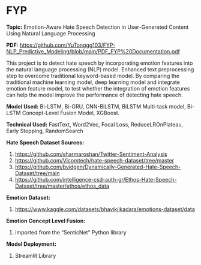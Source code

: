 # FYP


**Topic:** Emotion-Aware Hate Speech Detection in User-Generated Content Using Natural Language Processing

**PDF:** https://github.com/YuTonggg103/FYP-NLP_Predictive_Modeling/blob/main/PDF_FYP%20Documentation.pdf

This project is to detect hate speech by incorporating emotion features into the natural language processing (NLP) model. Enhanced text preprocessing step to overcome traditional keyword-based model. By comparing the traditional machine learning model, deep learning model and integrate emotion feature model, to test whether the integration of emotion features can help the model improve the performance of detecting hate speech. 

**Model Used:** Bi-LSTM, Bi-GRU, CNN-BiLSTM, BiLSTM Multi-task model, Bi-LSTM Concept-Level Fusion Model, XGBoost.

**Technical Used:** FastText, Word2Vec, Focal Loss, ReduceLROnPlateau, Early Stopping, RandomSearch

**Hate Speech Dataset Sources:**
1. https://github.com/sharmaroshan/Twitter-Sentiment-Analysis
2. https://github.com/Vicomtech/hate-speech-dataset/tree/master
3. https://github.com/bvidgen/Dynamically-Generated-Hate-Speech-Dataset/tree/main
4. https://github.com/intelligence-csd-auth-gr/Ethos-Hate-Speech-Dataset/tree/master/ethos/ethos_data 

**Emotion Dataset:**
1. https://www.kaggle.com/datasets/bhavikjikadara/emotions-dataset/data

**Emotion Concept Level Fusion:**
1. imported from the “SenticNet” Python library

**Model Deployment:**
1. Streamlit Library

